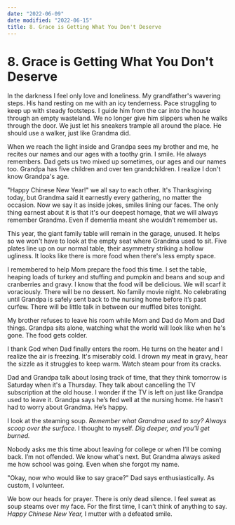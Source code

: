 ```yaml
---
date: "2022-06-09"
date modified: "2022-06-15"
title: 8. Grace is Getting What You Don't Deserve
---
```


# 8. Grace is Getting What You Don't Deserve
In the darkness I feel only love and loneliness. My grandfather's wavering steps. His hand resting on me with an icy tenderness. Pace struggling to keep up with steady footsteps. I guide him from the car into the house through an empty wasteland. We no longer give him slippers when he walks through the door. We just let his sneakers trample all around the place. He should use a walker, just like Grandma did.

When we reach the light inside and Grandpa sees my brother and me, he recites our names and our ages with a toothy grin. I smile. He always remembers. Dad gets us two mixed up sometimes, our ages and our names too. Grandpa has five children and over ten grandchildren. I realize I don't know Grandpa's age.

"Happy Chinese New Year!" we all say to each other. It's Thanksgiving today, but Grandma said it earnestly every gathering, no matter the occasion. Now we say it as inside jokes, smiles lining our faces. The only thing earnest about it is that it's our deepest homage, that we will always remember Grandma. Even if dementia meant she wouldn’t remember us.

This year, the giant family table will remain in the garage, unused. It helps so we won't have to look at the empty seat where Grandma used to sit. Five plates line up on our normal table, their asymmetry striking a hollow ugliness. It looks like there is more food when there's less empty space.

I remembered to help Mom prepare the food this time. I set the table, heaping loads of turkey and stuffing and pumpkin and beans and soup and cranberries and gravy. I know that the food will be delicious. We will scarf it voraciously. There will be no dessert. No family movie night. No celebrating until Grandpa is safely sent back to the nursing home before it’s past curfew. There will be little talk in between our muffled bites tonight.

My brother refuses to leave his room while Mom and Dad do Mom and Dad things. Grandpa sits alone, watching what the world will look like when he's gone. The food gets colder.

I thank God when Dad finally enters the room. He turns on the heater and I realize the air is freezing. It's miserably cold. I drown my meat in gravy, hear the sizzle as it struggles to keep warm. Watch steam pour from its cracks.

Dad and Grandpa talk about losing track of time, that they think tomorrow is Saturday when it's a Thursday. They talk about cancelling the TV subscription at the old house. I wonder if the TV is left on just like Grandpa used to leave it. Grandpa says he’s fed well at the nursing home. He hasn't had to worry about Grandma. He’s happy.

I look at the steaming soup. _Remember what Grandma used to say?_ _Always scoop over the surface._ I thought to myself. _Dig deeper, and you'll get burned._

Nobody asks me this time about leaving for college or when I’ll be coming back. I’m not offended. We know what's next. But Grandma always asked me how school was going. Even when she forgot my name.

"Okay, now who would like to say grace?" Dad says enthusiastically. As custom, I volunteer.

We bow our heads for prayer. There is only dead silence. I feel sweat as soup steams over my face. For the first time, I can't think of anything to say. _Happy Chinese New Year,_ I mutter with a defeated smile.

